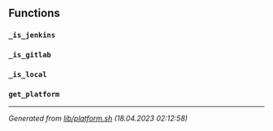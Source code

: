 ## Functions

### `_is_jenkins`

### `_is_gitlab`

### `_is_local`

### `get_platform`

---------------------------------------
*Generated from [lib/platform.sh](../../lib/platform.sh) (18.04.2023 02:12:58)*
